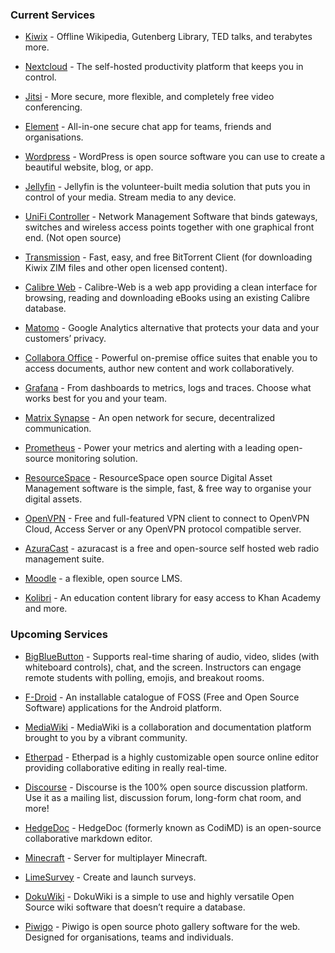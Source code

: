 

### Current Services

* [Kiwix](./current/kiwix.md) - Offline Wikipedia, Gutenberg Library, TED talks, and terabytes more. 

* [Nextcloud](./current/nextcloud.md) - The self-hosted productivity platform that keeps you in control.

* [Jitsi](./current/jitsi.md) - More secure, more flexible, and completely free video conferencing.

* [Element](./current/element.md) - All-in-one secure chat app for teams, friends and organisations.

* [Wordpress](./current/wordpress.md) - WordPress is open source software you can use to create a beautiful website, blog, or 
app.

* [Jellyfin](./current/jellyfin.md) - Jellyfin is the volunteer-built media solution that puts you in control of your media. 
Stream media to any device.

* [UniFi Controller](./current/unifi_controller.md) - Network Management Software that binds gateways, switches and wireless 
access points together with one graphical front end. (Not open source)

* [Transmission](./current/transmission.md) - Fast, easy, and free BitTorrent Client (for downloading Kiwix ZIM files and other 
open licensed content).

* [Calibre Web](./current/calibre_web.md) - Calibre-Web is a web app providing a clean interface for browsing, reading and 
downloading eBooks using an existing Calibre database.

* [Matomo](./current/matomo.md) - Google Analytics alternative that protects your data and your customers’ privacy.

* [Collabora Office](./current/collabora.md) - Powerful on-premise office suites that enable you to access documents, author 
new content and work collaboratively.

* [Grafana](./current/grafana.md) - From dashboards to metrics, logs and traces. Choose what works best for you and your team.

* [Matrix Synapse](./current/matrix_synapse.md) - An open network for secure, decentralized communication.

* [Prometheus](./current/prometheus.md) - Power your metrics and alerting with a leading
open-source monitoring solution.

* [ResourceSpace](./current/resourcespace.md) - ResourceSpace open source Digital Asset Management software is the 
simple, fast, & free way to organise your digital assets.

* [OpenVPN](./current/openvpn.md) - Free and full-featured VPN client to connect to OpenVPN Cloud, Access Server or any 
OpenVPN protocol compatible server.

* [AzuraCast](./current/azuracast.md) - azuracast is a free and open-source self hosted web radio management suite.

* [Moodle](./current/moodle.md) - a flexible, open source LMS.

* [Kolibri](./current/kolibri.md) - An education content library for easy access to Khan Academy and 
more. 



### Upcoming Services

* [BigBlueButton](./upcoming/bigbluebutton.md) - Supports real-time sharing of audio, video, slides (with whiteboard controls), chat, and the screen. Instructors can engage remote students with polling, emojis, and breakout rooms.

* [F-Droid](https://f-droid.org/en/) - An installable catalogue of FOSS (Free and Open Source Software) applications for the Android platform.

* [MediaWiki](https://www.mediawiki.org/wiki/MediaWiki) - MediaWiki is a collaboration and documentation platform brought to you by a vibrant community.

* [Etherpad](https://etherpad.org/) - Etherpad is a highly customizable open source online editor providing collaborative editing in really real-time.

* [Discourse](https://www.discourse.org/) - Discourse is the 100% open source discussion platform. Use it as a mailing list, discussion forum, long-form chat room, and more!

* [HedgeDoc](https://hedgedoc.org/) - HedgeDoc (formerly known as CodiMD) is an open-source collaborative markdown editor.

* [Minecraft](https://www.minecraft.net/en-us/) - Server for multiplayer Minecraft.

* [LimeSurvey](https://www.limesurvey.org/) - Create and launch surveys.

* [DokuWiki](https://www.dokuwiki.org/dokuwiki) - DokuWiki is a simple to use and highly versatile Open Source wiki software that doesn’t require a database.

* [Piwigo](https://piwigo.org/) - Piwigo is open source photo gallery software for the web. Designed for organisations, teams and individuals.






